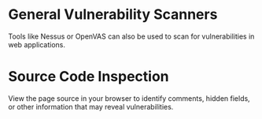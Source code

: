 # General Vulnerability Scanners

Tools like Nessus or OpenVAS can also be used to scan for vulnerabilities in web applications.

# Source Code Inspection

View the page source in your browser to identify comments, hidden fields, or other information that may reveal vulnerabilities.